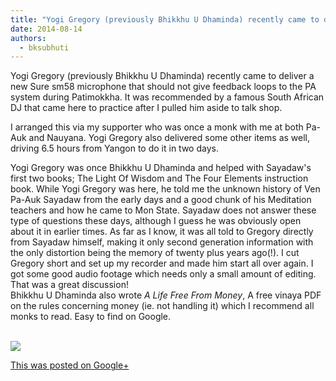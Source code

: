 ```yaml
---
title: "Yogi Gregory (previously Bhikkhu U Dhaminda) recently came to deliver a new Sure sm58 microphone that..."
date: 2014-08-14
authors: 
  - bksubhuti
---
```


Yogi Gregory (previously Bhikkhu U Dhaminda) recently came to deliver a new Sure sm58 microphone that should not give feedback loops to the PA system during Patimokkha. It was recommended by a famous South African DJ that came here to practice after I pulled him aside to talk shop.  
  
I arranged this via my supporter who was once a monk with me at both Pa-Auk and Nauyana. Yogi Gregory also delivered some other items as well, driving 6.5 hours from Yangon to do it in two days.  
  
Yogi Gregory was once Bhikkhu U Dhaminda and helped with Sayadaw's first two books; The Light Of Wisdom and The Four Elements instruction book. While Yogi Gregory was here, he told me the unknown history of Ven Pa-Auk Sayadaw from the early days and a good chunk of his Meditation teachers and how he came to Mon State. Sayadaw does not answer these type of questions these days, although I guess he was obviously open about it in earlier times. As far as I know, it was all told to Gregory directly from Sayadaw himself, making it only second generation information with the only distortion being the memory of twenty plus years ago(!). I cut Gregory short and set up my recorder and made him start all over again. I got some good audio footage which needs only a small amount of editing.  
That was a great discussion!  
Bhikkhu U Dhaminda also wrote _A Life Free From Money_, A free vinaya PDF on the rules concerning money (ie. not handling it) which I recommend all monks to read. Easy to find on Google.  
﻿

![](https://lh5.googleusercontent.com/-pvitH_WpbHc/U-wtEYNP-bI/AAAAAAAAKFI/yGLOj6G2W3o/w506-h750/14%2B-%2B1)

[This was posted on Google+](https://plus.google.com/+BhikkhuSubhuti/posts/QhC9RXGHS5q)